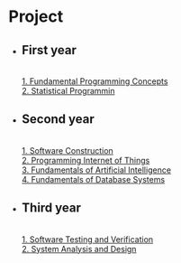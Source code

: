 # Project
- ## First year
  <br>[1. Fundamental Programming Concepts](./project/python.md)
  <br>[2. Statistical Programmin](./project/stat.md)
- ## Second year
  <br>[1. Software Construction](./project/java.md)
  <br>[2. Programming Internet of Things](./project/iot.md)
  <br>[3. Fundamentals of Artificial Intelligence](./project/ai.md)
  <br>[4. Fundamentals of Database Systems](./project/database.md)
- ## Third year
  <br>[1. Software Testing and Verification](./project/softtest.md)
  <br>[2. System Analysis and Design](./project/sa.md)
